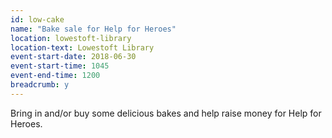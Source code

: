 ```yaml
---
id: low-cake
name: "Bake sale for Help for Heroes"
location: lowestoft-library
location-text: Lowestoft Library
event-start-date: 2018-06-30
event-start-time: 1045
event-end-time: 1200
breadcrumb: y
---
```


Bring in and/or buy some delicious bakes and help raise money for Help for Heroes.
